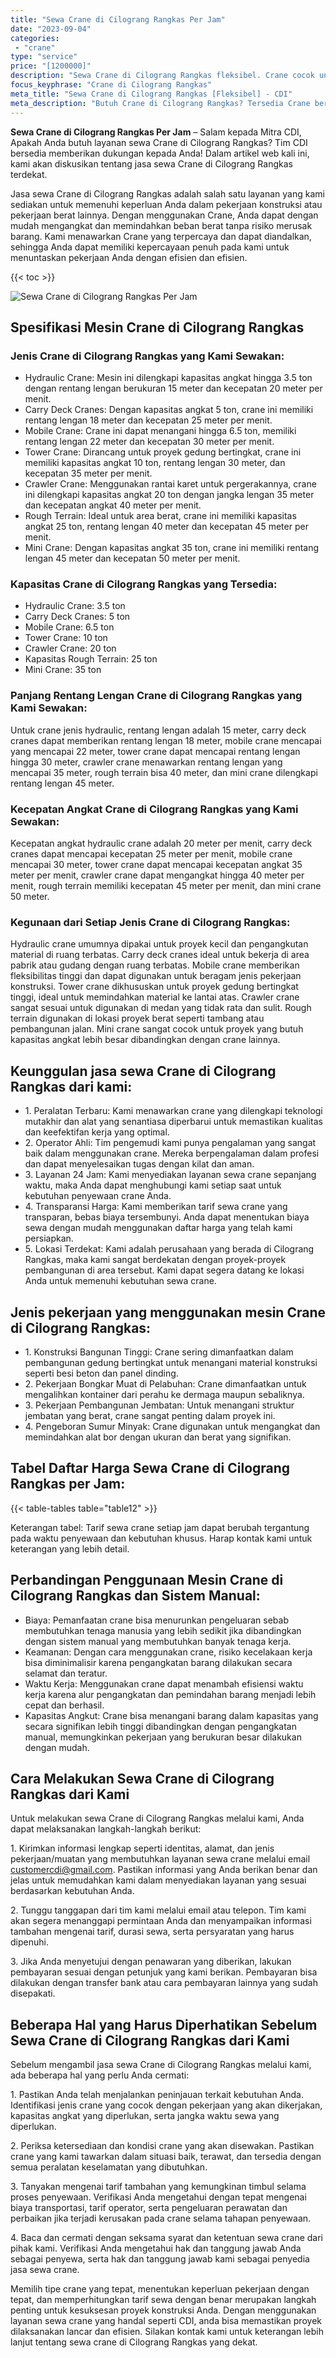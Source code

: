 ```yaml
---
title: "Sewa Crane di Cilograng Rangkas Per Jam"
date: "2023-09-04"
categories:
 - "crane"
type: "service"
price: "[1200000]"
description: "Sewa Crane di Cilograng Rangkas fleksibel. Crane cocok untuk mendukung proyek sebagai peralatan angkat yang kuat. Hubungi kami untuk info lengkap."
focus_keyphrase: "Crane di Cilograng Rangkas"
meta_title: "Sewa Crane di Cilograng Rangkas [Fleksibel] - CDI"
meta_description: "Butuh Crane di Cilograng Rangkas? Tersedia Crane berkualitas untuk pengangkatan berat. Dapatkan penawaran sekarang."
---
```


**Sewa Crane di Cilograng Rangkas Per Jam** – Salam kepada Mitra CDI, Apakah Anda butuh layanan sewa Crane di Cilograng Rangkas? Tim CDI bersedia memberikan dukungan kepada Anda! Dalam artikel web kali ini, kami akan diskusikan tentang jasa sewa Crane di Cilograng Rangkas terdekat.

Jasa sewa Crane di Cilograng Rangkas adalah salah satu layanan yang kami sediakan untuk memenuhi keperluan Anda dalam pekerjaan konstruksi atau pekerjaan berat lainnya. Dengan menggunakan Crane, Anda dapat dengan mudah mengangkat dan memindahkan beban berat tanpa risiko merusak barang. Kami menawarkan Crane yang terpercaya dan dapat diandalkan, sehingga Anda dapat memiliki kepercayaan penuh pada kami untuk menuntaskan pekerjaan Anda dengan efisien dan efisien.

{{< toc >}}

![Sewa Crane di Cilograng Rangkas Per Jam](/images/crane/crane-11.jpg)

## Spesifikasi Mesin Crane di Cilograng Rangkas

### Jenis Crane di Cilograng Rangkas yang Kami Sewakan:

*   Hydraulic Crane: Mesin ini dilengkapi kapasitas angkat hingga 3.5 ton dengan rentang lengan berukuran 15 meter dan kecepatan 20 meter per menit.
*   Carry Deck Cranes: Dengan kapasitas angkat 5 ton, crane ini memiliki rentang lengan 18 meter dan kecepatan 25 meter per menit.
*   Mobile Crane: Crane ini dapat menangani hingga 6.5 ton, memiliki rentang lengan 22 meter dan kecepatan 30 meter per menit.
*   Tower Crane: Dirancang untuk proyek gedung bertingkat, crane ini memiliki kapasitas angkat 10 ton, rentang lengan 30 meter, dan kecepatan 35 meter per menit.
*   Crawler Crane: Menggunakan rantai karet untuk pergerakannya, crane ini dilengkapi kapasitas angkat 20 ton dengan jangka lengan 35 meter dan kecepatan angkat 40 meter per menit.
*   Rough Terrain: Ideal untuk area berat, crane ini memiliki kapasitas angkat 25 ton, rentang lengan 40 meter dan kecepatan 45 meter per menit.
*   Mini Crane: Dengan kapasitas angkat 35 ton, crane ini memiliki rentang lengan 45 meter dan kecepatan 50 meter per menit.

### Kapasitas Crane di Cilograng Rangkas yang Tersedia:

*   Hydraulic Crane: 3.5 ton
*   Carry Deck Cranes: 5 ton
*   Mobile Crane: 6.5 ton
*   Tower Crane: 10 ton
*   Crawler Crane: 20 ton
*   Kapasitas Rough Terrain: 25 ton
*   Mini Crane: 35 ton

### Panjang Rentang Lengan Crane di Cilograng Rangkas yang Kami Sewakan:

Untuk crane jenis hydraulic, rentang lengan adalah 15 meter, carry deck cranes dapat memberikan rentang lengan 18 meter, mobile crane mencapai yang mencapai 22 meter, tower crane dapat mencapai rentang lengan hingga 30 meter, crawler crane menawarkan rentang lengan yang mencapai 35 meter, rough terrain bisa 40 meter, dan mini crane dilengkapi rentang lengan 45 meter.

### Kecepatan Angkat Crane di Cilograng Rangkas yang Kami Sewakan:

Kecepatan angkat hydraulic crane adalah 20 meter per menit, carry deck cranes dapat mencapai kecepatan 25 meter per menit, mobile crane mencapai 30 meter, tower crane dapat mencapai kecepatan angkat 35 meter per menit, crawler crane dapat mengangkat hingga 40 meter per menit, rough terrain memiliki kecepatan 45 meter per menit, dan mini crane 50 meter.

### Kegunaan dari Setiap Jenis Crane di Cilograng Rangkas:

Hydraulic crane umumnya dipakai untuk proyek kecil dan pengangkutan material di ruang terbatas. Carry deck cranes ideal untuk bekerja di area pabrik atau gudang dengan ruang terbatas. Mobile crane memberikan fleksibilitas tinggi dan dapat digunakan untuk beragam jenis pekerjaan konstruksi. Tower crane dikhususkan untuk proyek gedung bertingkat tinggi, ideal untuk memindahkan material ke lantai atas. Crawler crane sangat sesuai untuk digunakan di medan yang tidak rata dan sulit. Rough terrain digunakan di lokasi proyek berat seperti tambang atau pembangunan jalan. Mini crane sangat cocok untuk proyek yang butuh kapasitas angkat lebih besar dibandingkan dengan crane lainnya.

## Keunggulan jasa sewa Crane di Cilograng Rangkas dari kami:

*   1\. Peralatan Terbaru: Kami menawarkan crane yang dilengkapi teknologi mutakhir dan alat yang senantiasa diperbarui untuk memastikan kualitas dan keefektifan kerja yang optimal.
*   2\. Operator Ahli: Tim pengemudi kami punya pengalaman yang sangat baik dalam menggunakan crane. Mereka berpengalaman dalam profesi dan dapat menyelesaikan tugas dengan kilat dan aman.
*   3\. Layanan 24 Jam: Kami menyediakan layanan sewa crane sepanjang waktu, maka Anda dapat menghubungi kami setiap saat untuk kebutuhan penyewaan crane Anda.
*   4\. Transparansi Harga: Kami memberikan tarif sewa crane yang transparan, bebas biaya tersembunyi. Anda dapat menentukan biaya sewa dengan mudah menggunakan daftar harga yang telah kami persiapkan.
*   5\. Lokasi Terdekat: Kami adalah perusahaan yang berada di Cilograng Rangkas, maka kami sangat berdekatan dengan proyek-proyek pembangunan di area tersebut. Kami dapat segera datang ke lokasi Anda untuk memenuhi kebutuhan sewa crane.

## Jenis pekerjaan yang menggunakan mesin Crane di Cilograng Rangkas:

*   1\. Konstruksi Bangunan Tinggi: Crane sering dimanfaatkan dalam pembangunan gedung bertingkat untuk menangani material konstruksi seperti besi beton dan panel dinding.
*   2\. Pekerjaan Bongkar Muat di Pelabuhan: Crane dimanfaatkan untuk mengalihkan kontainer dari perahu ke dermaga maupun sebaliknya.
*   3\. Pekerjaan Pembangunan Jembatan: Untuk menangani struktur jembatan yang berat, crane sangat penting dalam proyek ini.
*   4\. Pengeboran Sumur Minyak: Crane digunakan untuk mengangkat dan memindahkan alat bor dengan ukuran dan berat yang signifikan.

## Tabel Daftar Harga Sewa Crane di Cilograng Rangkas per Jam:

{{< table-tables table="table12" >}}

Keterangan tabel: Tarif sewa crane setiap jam dapat berubah tergantung pada waktu penyewaan dan kebutuhan khusus. Harap kontak kami untuk keterangan yang lebih detail.

## Perbandingan Penggunaan Mesin Crane di Cilograng Rangkas dan Sistem Manual:

*   Biaya: Pemanfaatan crane bisa menurunkan pengeluaran sebab membutuhkan tenaga manusia yang lebih sedikit jika dibandingkan dengan sistem manual yang membutuhkan banyak tenaga kerja.
*   Keamanan: Dengan cara menggunakan crane, risiko kecelakaan kerja bisa diminimalisir karena pengangkatan barang dilakukan secara selamat dan teratur.
*   Waktu Kerja: Menggunakan crane dapat menambah efisiensi waktu kerja karena alur pengangkatan dan pemindahan barang menjadi lebih cepat dan berhasil.
*   Kapasitas Angkut: Crane bisa menangani barang dalam kapasitas yang secara signifikan lebih tinggi dibandingkan dengan pengangkatan manual, memungkinkan pekerjaan yang berukuran besar dilakukan dengan mudah.

## Cara Melakukan Sewa Crane di Cilograng Rangkas dari Kami

Untuk melakukan sewa Crane di Cilograng Rangkas melalui kami, Anda dapat melaksanakan langkah-langkah berikut:

1\.  Kirimkan informasi lengkap seperti identitas, alamat, dan jenis pekerjaan/muatan yang membutuhkan layanan sewa crane melalui email customercdi@gmail.com. Pastikan informasi yang Anda berikan benar dan jelas untuk memudahkan kami dalam menyediakan layanan yang sesuai berdasarkan kebutuhan Anda.

2\.  Tunggu tanggapan dari tim kami melalui email atau telepon. Tim kami akan segera menanggapi permintaan Anda dan menyampaikan informasi tambahan mengenai tarif, durasi sewa, serta persyaratan yang harus dipenuhi.

3\.  Jika Anda menyetujui dengan penawaran yang diberikan, lakukan pembayaran sesuai dengan petunjuk yang kami berikan. Pembayaran bisa dilakukan dengan transfer bank atau cara pembayaran lainnya yang sudah disepakati.

## Beberapa Hal yang Harus Diperhatikan Sebelum Sewa Crane di Cilograng Rangkas dari Kami

Sebelum mengambil jasa sewa Crane di Cilograng Rangkas melalui kami, ada beberapa hal yang perlu Anda cermati:

1\.  Pastikan Anda telah menjalankan peninjauan terkait kebutuhan Anda. Identifikasi jenis crane yang cocok dengan pekerjaan yang akan dikerjakan, kapasitas angkat yang diperlukan, serta jangka waktu sewa yang diperlukan.

2\.  Periksa ketersediaan dan kondisi crane yang akan disewakan. Pastikan crane yang kami tawarkan dalam situasi baik, terawat, dan tersedia dengan semua peralatan keselamatan yang dibutuhkan.

3\.  Tanyakan mengenai tarif tambahan yang kemungkinan timbul selama proses penyewaan. Verifikasi Anda mengetahui dengan tepat mengenai biaya transportasi, tarif operator, serta pengeluaran perawatan dan perbaikan jika terjadi kerusakan pada crane selama tahapan penyewaan.

4\.  Baca dan cermati dengan seksama syarat dan ketentuan sewa crane dari pihak kami. Verifikasi Anda mengetahui hak dan tanggung jawab Anda sebagai penyewa, serta hak dan tanggung jawab kami sebagai penyedia jasa sewa crane.

Memilih tipe crane yang tepat, menentukan keperluan pekerjaan dengan tepat, dan memperhitungkan tarif sewa dengan benar merupakan langkah penting untuk kesuksesan proyek konstruksi Anda. Dengan menggunakan layanan sewa crane yang handal seperti CDI, anda bisa memastikan proyek dilaksanakan lancar dan efisien. Silakan kontak kami untuk keterangan lebih lanjut tentang sewa crane di Cilograng Rangkas yang dekat.